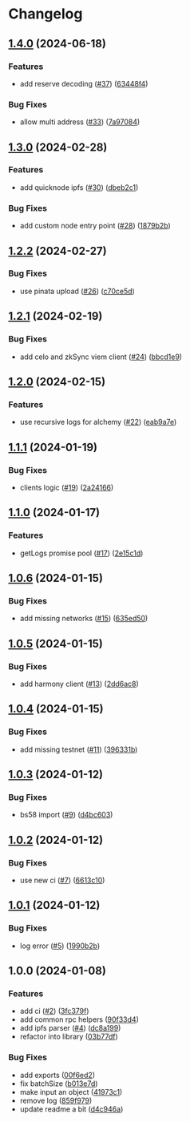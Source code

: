 # Changelog

## [1.4.0](https://github.com/bgd-labs/js-utils/compare/v1.3.0...v1.4.0) (2024-06-18)


### Features

* add reserve decoding ([#37](https://github.com/bgd-labs/js-utils/issues/37)) ([63448f4](https://github.com/bgd-labs/js-utils/commit/63448f40be67e934edf516170bf76c6aea0d513f))


### Bug Fixes

* allow multi address ([#33](https://github.com/bgd-labs/js-utils/issues/33)) ([7a97084](https://github.com/bgd-labs/js-utils/commit/7a97084afac760774f0e992f4cde01f183132e21))

## [1.3.0](https://github.com/bgd-labs/js-utils/compare/v1.2.2...v1.3.0) (2024-02-28)


### Features

* add quicknode ipfs ([#30](https://github.com/bgd-labs/js-utils/issues/30)) ([dbeb2c1](https://github.com/bgd-labs/js-utils/commit/dbeb2c19c188b124faead60f8093a6dbac878f2e))


### Bug Fixes

* add custom node entry point ([#28](https://github.com/bgd-labs/js-utils/issues/28)) ([1879b2b](https://github.com/bgd-labs/js-utils/commit/1879b2bf14a42f14b46dde4d2fc5494d83a69817))

## [1.2.2](https://github.com/bgd-labs/js-utils/compare/v1.2.1...v1.2.2) (2024-02-27)


### Bug Fixes

* use pinata upload ([#26](https://github.com/bgd-labs/js-utils/issues/26)) ([c70ce5d](https://github.com/bgd-labs/js-utils/commit/c70ce5d139872d7f844c931d6283a992d2679af3))

## [1.2.1](https://github.com/bgd-labs/js-utils/compare/v1.2.0...v1.2.1) (2024-02-19)


### Bug Fixes

* add celo and zkSync viem client ([#24](https://github.com/bgd-labs/js-utils/issues/24)) ([bbcd1e9](https://github.com/bgd-labs/js-utils/commit/bbcd1e99d6f83cc4ee048440c1060f87946ad1b2))

## [1.2.0](https://github.com/bgd-labs/js-utils/compare/v1.1.1...v1.2.0) (2024-02-15)


### Features

* use recursive logs for alchemy ([#22](https://github.com/bgd-labs/js-utils/issues/22)) ([eab9a7e](https://github.com/bgd-labs/js-utils/commit/eab9a7ebd4d0b2759df7ed3973ee067b5d326de5))

## [1.1.1](https://github.com/bgd-labs/js-utils/compare/v1.1.0...v1.1.1) (2024-01-19)


### Bug Fixes

* clients logic ([#19](https://github.com/bgd-labs/js-utils/issues/19)) ([2a24166](https://github.com/bgd-labs/js-utils/commit/2a241664cd067c7252419b1f6a563d8b55faec97))

## [1.1.0](https://github.com/bgd-labs/js-utils/compare/v1.0.6...v1.1.0) (2024-01-17)


### Features

* getLogs promise pool ([#17](https://github.com/bgd-labs/js-utils/issues/17)) ([2e15c1d](https://github.com/bgd-labs/js-utils/commit/2e15c1d74f1c8ca50f6ad7e9636634b5c9c647bc))

## [1.0.6](https://github.com/bgd-labs/js-utils/compare/v1.0.5...v1.0.6) (2024-01-15)


### Bug Fixes

* add missing networks ([#15](https://github.com/bgd-labs/js-utils/issues/15)) ([635ed50](https://github.com/bgd-labs/js-utils/commit/635ed507865e35dc8dbf67102d16e760d83100a2))

## [1.0.5](https://github.com/bgd-labs/js-utils/compare/v1.0.4...v1.0.5) (2024-01-15)


### Bug Fixes

* add harmony client ([#13](https://github.com/bgd-labs/js-utils/issues/13)) ([2dd6ac8](https://github.com/bgd-labs/js-utils/commit/2dd6ac88c6689973425929cb2ce8aa66699c9b61))

## [1.0.4](https://github.com/bgd-labs/js-utils/compare/v1.0.3...v1.0.4) (2024-01-15)


### Bug Fixes

* add missing testnet ([#11](https://github.com/bgd-labs/js-utils/issues/11)) ([396331b](https://github.com/bgd-labs/js-utils/commit/396331b5912c96ec99f1c335a4bbc96bfd86242e))

## [1.0.3](https://github.com/bgd-labs/js-utils/compare/v1.0.2...v1.0.3) (2024-01-12)


### Bug Fixes

* bs58 import ([#9](https://github.com/bgd-labs/js-utils/issues/9)) ([d4bc603](https://github.com/bgd-labs/js-utils/commit/d4bc603c359d6e00252849298d35802c43d56ed2))

## [1.0.2](https://github.com/bgd-labs/js-utils/compare/v1.0.1...v1.0.2) (2024-01-12)


### Bug Fixes

* use new ci ([#7](https://github.com/bgd-labs/js-utils/issues/7)) ([6613c10](https://github.com/bgd-labs/js-utils/commit/6613c1080fe277ca788370353aa1769919c5263e))

## [1.0.1](https://github.com/bgd-labs/js-utils/compare/v1.0.0...v1.0.1) (2024-01-12)


### Bug Fixes

* log error ([#5](https://github.com/bgd-labs/js-utils/issues/5)) ([1990b2b](https://github.com/bgd-labs/js-utils/commit/1990b2b511361bca2347bb56f09e354193dcf47f))

## 1.0.0 (2024-01-08)


### Features

* add ci ([#2](https://github.com/bgd-labs/js-utils/issues/2)) ([3fc379f](https://github.com/bgd-labs/js-utils/commit/3fc379f6f575ca299cc2e78558e7e41fde57e2c4))
* add common rpc helpers ([90f33d4](https://github.com/bgd-labs/js-utils/commit/90f33d4f354e5da15f49ab36ba24d20ac9ca18b4))
* add ipfs parser ([#4](https://github.com/bgd-labs/js-utils/issues/4)) ([dc8a199](https://github.com/bgd-labs/js-utils/commit/dc8a1999ccb61a8e8cdca641b67da23a3136d177))
* refactor into library ([03b77df](https://github.com/bgd-labs/js-utils/commit/03b77dfecb2356376140c672e2bf475d05a286d2))


### Bug Fixes

* add exports ([00f6ed2](https://github.com/bgd-labs/js-utils/commit/00f6ed256b1e46ddfdefcacf99cd076bc23bc889))
* fix batchSize ([b013e7d](https://github.com/bgd-labs/js-utils/commit/b013e7d8ec2d9a07f69c4c79ee978de1ee3d5931))
* make input an object ([41973c1](https://github.com/bgd-labs/js-utils/commit/41973c184d4f3a7c11924f8812964f3162fbb1b4))
* remove log ([859f979](https://github.com/bgd-labs/js-utils/commit/859f979ae654504e79ec32df41cea484726de88b))
* update readme a bit ([d4c946a](https://github.com/bgd-labs/js-utils/commit/d4c946a9301d976255882edd78f602cdf4da92c2))
